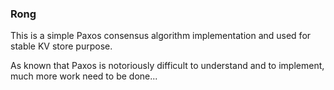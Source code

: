 ### Rong

This is a simple Paxos consensus algorithm implementation and used for stable KV store purpose.   

As known that Paxos is notoriously difficult to understand and to implement, much more work need to be done... 
